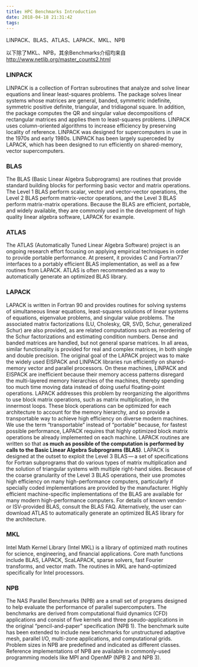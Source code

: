 ```yaml
---
title: HPC Benchmarks Introduction
date: 2018-04-18 21:31:42
tags:
---
```


LINPACK、BLAS、ATLAS、LAPACK、MKL、NPB

以下除了MKL、NPB，其余Benchmarks介绍均来自 http://www.netlib.org/master_counts2.html

### LINPACK

LINPACK is a collection of Fortran subroutines that analyze and solve linear equations and linear least-squares problems. The package solves linear systems whose matrices are general, banded, symmetric indefinite, symmetric positive definite, triangular, and tridiagonal square. In addition, the package computes the QR and singular value decompositions of rectangular matrices and applies them to least-squares problems. LINPACK uses column-oriented algorithms to increase efficiency by preserving locality of reference.
LINPACK was designed for supercomputers in use in the 1970s and early 1980s. LINPACK has been largely superceded by LAPACK, which has been designed to run efficiently on shared-memory, vector supercomputers.

### BLAS

The BLAS (Basic Linear Algebra Subprograms) are routines that provide standard building blocks for performing basic vector and matrix operations. The Level 1 BLAS perform scalar, vector and vector-vector operations, the Level 2 BLAS perform matrix-vector operations, and the Level 3 BLAS perform matrix-matrix operations. Because the BLAS are efficient, portable, and widely available, they are commonly used in the development of high quality linear algebra software, LAPACK for example.

### ATLAS

The ATLAS (Automatically Tuned Linear Algebra Software) project is an ongoing research effort focusing on applying empirical techniques in order to provide portable performance. At present, it provides C and Fortran77 interfaces to a portably efficient BLAS implementation, as well as a few routines from LAPACK. ATLAS is often recommended as a way to automatically generate an optimized BLAS library.

### LAPACK

LAPACK is written in Fortran 90 and provides routines for solving systems of simultaneous linear equations, least-squares solutions of linear systems of equations, eigenvalue problems, and singular value problems. The associated matrix factorizations (LU, Cholesky, QR, SVD, Schur, generalized Schur) are also provided, as are related computations such as reordering of the Schur factorizations and estimating condition numbers. Dense and banded matrices are handled, but not general sparse matrices. In all areas, similar functionality is provided for real and complex matrices, in both single and double precision.
The original goal of the LAPACK project was to make the widely used EISPACK and LINPACK libraries run efficiently on shared-memory vector and parallel processors. On these machines, LINPACK and EISPACK are inefficient because their memory access patterns disregard the multi-layered memory hierarchies of the machines, thereby spending too much time moving data instead of doing useful floating-point operations. LAPACK addresses this problem by reorganizing the algorithms to use block matrix operations, such as matrix multiplication, in the innermost loops. These block operations can be optimized for each architecture to account for the memory hierarchy, and so provide a transportable way to achieve high efficiency on diverse modern machines. We use the term “transportable” instead of “portable” because, for fastest possible performance, LAPACK requires that highly optimized block matrix operations be already implemented on each machine.
LAPACK routines are written so that a**s much as possible of the computation is performed by calls to the Basic Linear Algebra Subprograms (BLAS)**. LAPACK is designed at the outset to exploit the Level 3 BLAS — a set of specifications for Fortran subprograms that do various types of matrix multiplication and the solution of triangular systems with multiple right-hand sides. Because of the coarse granularity of the Level 3 BLAS operations, their use promotes high efficiency on many high-performance computers, particularly if specially coded implementations are provided by the manufacturer.
Highly efficient machine-specific implementations of the BLAS are available for many modern high-performance computers. For details of known vendor- or ISV-provided BLAS, consult the BLAS FAQ. Alternatively, the user can download ATLAS to automatically generate an optimized BLAS library for the architecture.

### MKL

Intel Math Kernel Library (Intel MKL) is a library of optimized math routines for science, engineering, and financial applications. Core math functions include BLAS, LAPACK, ScaLAPACK, sparse solvers, fast Fourier transforms, and vector math. The routines in MKL are hand-optimized specifically for Intel processors.

### NPB

The NAS Parallel Benchmarks (NPB) are a small set of programs designed to help evaluate the performance of parallel supercomputers. The benchmarks are derived from computational fluid dynamics (CFD) applications and consist of five kernels and three pseudo-applications in the original “pencil-and-paper” specification (NPB 1). The benchmark suite has been extended to include new benchmarks for unstructured adaptive mesh, parallel I/O, multi-zone applications, and computational grids. Problem sizes in NPB are predefined and indicated as different classes. Reference implementations of NPB are available in commonly-used programming models like MPI and OpenMP (NPB 2 and NPB 3).
